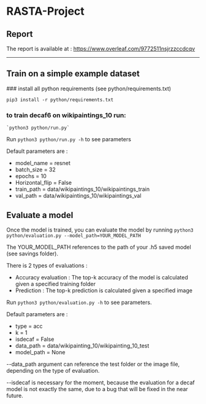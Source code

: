 # RASTA-Project

## Report
The report is available at :  https://www.overleaf.com/9772511nsjrzzccdcqv

---

## Train on a simple example dataset

### install all python requirements (see python/requirements.txt)

   `pip3 install -r python/requirements.txt`

### to train decaf6 on wikipaintings_10 run: 

    `python3 python/run.py`
    
Run `python3 python/run.py -h` to see parameters
    
Default parameters are :
  * model_name = resnet
  * batch_size = 32
  * epochs = 10
  * Horizontal_flip = False
  * train_path = data/wikipaintings_10/wikipaintings_train
  * val_path = data/wikipaintings_10/wikipaintings_val


## Evaluate a model

Once the model is trained, you can evaluate the model by running
    `python3 python/evaluation.py --model_path=YOUR_MODEL_PATH`

The YOUR_MODEL_PATH references to the path of your .h5 saved model (see savings folder).

There is 2 types of evaluations :
  * Accuracy evaluation : The top-k accuracy of the model is calculated given a specified training folder
  * Prediction : The top-k prediction is calculated given a specified image

Run `python3 python/evaluation.py -h` to see parameters.

Default parameters are :
  * type = acc
  * k = 1
  * isdecaf = False
  * data_path = data/wikipainting_10/wikipainting_10_test
  * model_path = None

--data_path argument can reference the test folder or the image file, depending on the type of evaluation.

--isdecaf is necessary for the moment, because the evaluation for a decaf model is not exactly the same, due to a bug that will be fixed in the near future.



